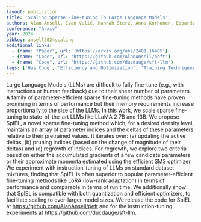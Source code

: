 ```yaml
---
layout: publication
title: 'Scaling Sparse Fine-tuning To Large Language Models'
authors: Alan Ansell, Ivan Vulić, Hannah Sterz, Anna Korhonen, Edoardo M. Ponti
conference: "Arxiv"
year: 2024
bibkey: ansell2024scaling
additional_links:
  - {name: "Paper", url: 'https://arxiv.org/abs/2401.16405'}
  - {name: "Code", url: 'https://github.com/AlanAnsell/peft'}
  - {name: "Code", url: 'https://github.com/ducdauge/sft-llm'}
tags: ['Has Code', 'Efficiency and Optimization', 'Training Techniques', 'Quantization', 'Fine-Tuning', 'Pruning', 'Pretraining Methods']
---
```

Large Language Models (LLMs) are difficult to fully fine-tune (e.g., with
instructions or human feedback) due to their sheer number of parameters. A
family of parameter-efficient sparse fine-tuning methods have proven promising
in terms of performance but their memory requirements increase proportionally
to the size of the LLMs. In this work, we scale sparse fine-tuning to
state-of-the-art LLMs like LLaMA 2 7B and 13B. We propose SpIEL, a novel sparse
fine-tuning method which, for a desired density level, maintains an array of
parameter indices and the deltas of these parameters relative to their
pretrained values. It iterates over: (a) updating the active deltas, (b)
pruning indices (based on the change of magnitude of their deltas) and (c)
regrowth of indices. For regrowth, we explore two criteria based on either the
accumulated gradients of a few candidate parameters or their approximate
momenta estimated using the efficient SM3 optimizer. We experiment with
instruction-tuning of LLMs on standard dataset mixtures, finding that SpIEL is
often superior to popular parameter-efficient fine-tuning methods like LoRA
(low-rank adaptation) in terms of performance and comparable in terms of run
time. We additionally show that SpIEL is compatible with both quantization and
efficient optimizers, to facilitate scaling to ever-larger model sizes. We
release the code for SpIEL at https://github.com/AlanAnsell/peft and for the
instruction-tuning experiments at https://github.com/ducdauge/sft-llm.
